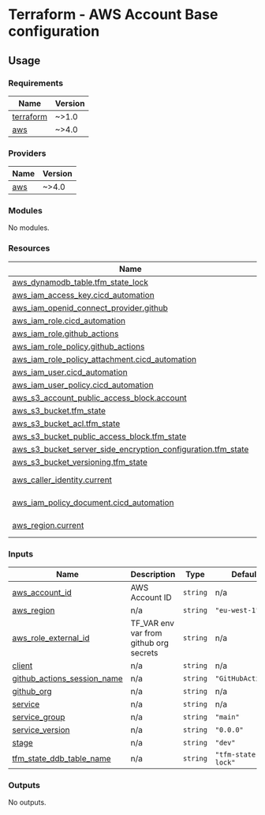 # Terraform - AWS Account Base configuration

## Usage

<!--- BEGIN_TF_DOCS --->
### Requirements

| Name | Version |
|------|---------|
| <a name="requirement_terraform"></a> [terraform](#requirement\_terraform) | ~>1.0 |
| <a name="requirement_aws"></a> [aws](#requirement\_aws) | ~>4.0 |

### Providers

| Name | Version |
|------|---------|
| <a name="provider_aws"></a> [aws](#provider\_aws) | ~>4.0 |

### Modules

No modules.

### Resources

| Name | Type |
|------|------|
| [aws_dynamodb_table.tfm_state_lock](https://registry.terraform.io/providers/hashicorp/aws/latest/docs/resources/dynamodb_table) | resource |
| [aws_iam_access_key.cicd_automation](https://registry.terraform.io/providers/hashicorp/aws/latest/docs/resources/iam_access_key) | resource |
| [aws_iam_openid_connect_provider.github](https://registry.terraform.io/providers/hashicorp/aws/latest/docs/resources/iam_openid_connect_provider) | resource |
| [aws_iam_role.cicd_automation](https://registry.terraform.io/providers/hashicorp/aws/latest/docs/resources/iam_role) | resource |
| [aws_iam_role.github_actions](https://registry.terraform.io/providers/hashicorp/aws/latest/docs/resources/iam_role) | resource |
| [aws_iam_role_policy.github_actions](https://registry.terraform.io/providers/hashicorp/aws/latest/docs/resources/iam_role_policy) | resource |
| [aws_iam_role_policy_attachment.cicd_automation](https://registry.terraform.io/providers/hashicorp/aws/latest/docs/resources/iam_role_policy_attachment) | resource |
| [aws_iam_user.cicd_automation](https://registry.terraform.io/providers/hashicorp/aws/latest/docs/resources/iam_user) | resource |
| [aws_iam_user_policy.cicd_automation](https://registry.terraform.io/providers/hashicorp/aws/latest/docs/resources/iam_user_policy) | resource |
| [aws_s3_account_public_access_block.account](https://registry.terraform.io/providers/hashicorp/aws/latest/docs/resources/s3_account_public_access_block) | resource |
| [aws_s3_bucket.tfm_state](https://registry.terraform.io/providers/hashicorp/aws/latest/docs/resources/s3_bucket) | resource |
| [aws_s3_bucket_acl.tfm_state](https://registry.terraform.io/providers/hashicorp/aws/latest/docs/resources/s3_bucket_acl) | resource |
| [aws_s3_bucket_public_access_block.tfm_state](https://registry.terraform.io/providers/hashicorp/aws/latest/docs/resources/s3_bucket_public_access_block) | resource |
| [aws_s3_bucket_server_side_encryption_configuration.tfm_state](https://registry.terraform.io/providers/hashicorp/aws/latest/docs/resources/s3_bucket_server_side_encryption_configuration) | resource |
| [aws_s3_bucket_versioning.tfm_state](https://registry.terraform.io/providers/hashicorp/aws/latest/docs/resources/s3_bucket_versioning) | resource |
| [aws_caller_identity.current](https://registry.terraform.io/providers/hashicorp/aws/latest/docs/data-sources/caller_identity) | data source |
| [aws_iam_policy_document.cicd_automation](https://registry.terraform.io/providers/hashicorp/aws/latest/docs/data-sources/iam_policy_document) | data source |
| [aws_region.current](https://registry.terraform.io/providers/hashicorp/aws/latest/docs/data-sources/region) | data source |

### Inputs

| Name | Description | Type | Default | Required |
|------|-------------|------|---------|:--------:|
| <a name="input_aws_account_id"></a> [aws\_account\_id](#input\_aws\_account\_id) | AWS Account ID | `string` | n/a | yes |
| <a name="input_aws_region"></a> [aws\_region](#input\_aws\_region) | n/a | `string` | `"eu-west-1"` | no |
| <a name="input_aws_role_external_id"></a> [aws\_role\_external\_id](#input\_aws\_role\_external\_id) | TF\_VAR env var from github org secrets | `string` | n/a | yes |
| <a name="input_client"></a> [client](#input\_client) | n/a | `string` | n/a | yes |
| <a name="input_github_actions_session_name"></a> [github\_actions\_session\_name](#input\_github\_actions\_session\_name) | n/a | `string` | `"GitHubActions"` | no |
| <a name="input_github_org"></a> [github\_org](#input\_github\_org) | n/a | `string` | n/a | yes |
| <a name="input_service"></a> [service](#input\_service) | n/a | `string` | n/a | yes |
| <a name="input_service_group"></a> [service\_group](#input\_service\_group) | n/a | `string` | `"main"` | no |
| <a name="input_service_version"></a> [service\_version](#input\_service\_version) | n/a | `string` | `"0.0.0"` | no |
| <a name="input_stage"></a> [stage](#input\_stage) | n/a | `string` | `"dev"` | no |
| <a name="input_tfm_state_ddb_table_name"></a> [tfm\_state\_ddb\_table\_name](#input\_tfm\_state\_ddb\_table\_name) | n/a | `string` | `"tfm-state-lock"` | no |

### Outputs

No outputs.

<!--- END_TF_DOCS --->
